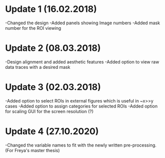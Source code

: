 # Update 1 (16.02.2018)
-Changed the design
-Added panels showing Image numbers
-Added mask number for the ROI viewing
# Update 2 (08.03.2018)
-Design alignment and added aesthetic features
-Added option to view raw data traces with a desired mask
# Update 3 (02.03.2018)
-Added option to select ROIs in external figures which is useful in ~x>>y cases
-Added option to assign categories for selected ROIs
-Added option for scaling GUI for the screen resolution (?)

# Update 4 (27.10.2020)
-Changed the variable names to fit with the newly written pre-processing. (For Freya's master thesis)


